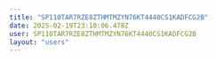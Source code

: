 ```yaml
---
title: "SP110TAR7RZE8ZTHMTMZYN76KT4440CS1KADFCG2B"
date: 2025-02-19T23:10:06.478Z
user: SP110TAR7RZE8ZTHMTMZYN76KT4440CS1KADFCG2B
layout: "users"
---
```

    
